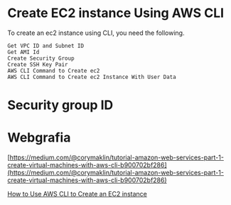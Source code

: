 # Create EC2 instance Using AWS CLI

To create an ec2 instance using CLI, you need the following.

    Get VPC ID and Subnet ID
    Get AMI Id
    Create Security Group
    Create SSH Key Pair
    AWS CLI Command to Create ec2
    AWS CLI Command to Create ec2 Instance With User Data

# Security group ID

# Webgrafia

[https://medium.com/@corymaklin/tutorial-amazon-web-services-part-1-create-virtual-machines-with-aws-cli-b900702bf286](https://medium.com/@corymaklin/tutorial-amazon-web-services-part-1-create-virtual-machines-with-aws-cli-b900702bf286)

[How to Use AWS CLI to Create an EC2 instance](https://devopscube.com/use-aws-cli-create-ec2-instance/)